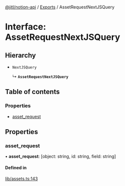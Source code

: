 [@jitl/notion-api](../README.md) / [Exports](../modules.md) / AssetRequestNextJSQuery

# Interface: AssetRequestNextJSQuery

## Hierarchy

- `NextJSQuery`

  ↳ **`AssetRequestNextJSQuery`**

## Table of contents

### Properties

- [asset\_request](AssetRequestNextJSQuery.md#asset_request)

## Properties

### asset\_request

• **asset\_request**: [object: string, id: string, field: string]

#### Defined in

[lib/assets.ts:143](https://github.com/justjake/monorepo/blob/main/packages/notion-api/src/lib/assets.ts#L143)
